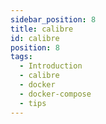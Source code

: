 ```yaml
---
sidebar_position: 8
title: calibre
id: calibre
position: 8
tags:
  - Introduction
  - calibre
  - docker
  - docker-compose
  - tips
---
```

